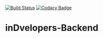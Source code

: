 [![Build Status](https://travis-ci.com/alvalfric/inDvelopers-Backend.svg?branch=develop)](https://travis-ci.com/github/alvalfric/inDvelopers-Backend)
[![Codacy Badge](https://app.codacy.com/project/badge/Grade/3f3cb63532744b418d36fd472c5a8854)](https://www.codacy.com/gh/alvalfric/inDvelopers-Backend/dashboard?utm_source=github.com&amp;utm_medium=referral&amp;utm_content=alvalfric/inDvelopers-Backend&amp;utm_campaign=Badge_Grade)
# inDvelopers-Backend

